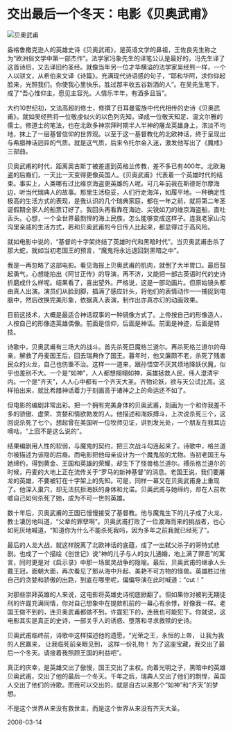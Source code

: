 # 交出最后一个冬天：电影《贝奥武甫》
   
![贝奥武甫](https://upload.wikimedia.org/wikipedia/en/5/54/Beowulf_%282007_film%29.png)
    
   盎格鲁撒克逊人的英雄史诗《贝奥武甫》，是英语文学的鼻祖，王佐良先生称之为“欧洲俗文学中第一部杰作”。法学家冯象先生的译笔公认是最好的，冯先生译了这首诗后，又去译旧约圣经。就像当年另一位才华横溢的法学家吴经熊一样，一个人以骈文，从希伯来文译《诗篇》。充满现代诗语感的句子，“耶和华阿，求你仰起脸来，光照我们。你使我心里快乐，胜过那丰收五谷新酒的人”。在吴先生笔下，成了“吾心惟仰主，愿见主容光。人情乐丰年，有酒多且旨”。

   大约10世纪初，文法高超的修士，修撰了日耳曼蛮族中代代相传的史诗《贝奥武甫》。就如吴经熊将一位敬虔似火的以色列先知，译成一位敬天知足、温文尔雅的儒士。修道士的笔法，也在北欧多神崇拜时期半人半神的屠龙英雄身上，浓淡不均地，抹上了一层基督信仰的世界观。以至于这一基督教化的北欧神话，终于呈现出与希腊神话迥异的气质。就是这气质，后来令托尔金入迷，激发他写出了《魔戒》三部曲。
   
   贝奥武甫的时代，距离奥古斯丁被差遣到英格兰传教，差不多已有400年。北欧海盗的后裔们，一天比一天变得更像英国人。《贝奥武甫》代表着一个英雄时代的结束。事实上，人类哪有过比维京海盗更英雄的人呢。可几年前我在斯德哥尔摩海边，听当代瑞典人的故事。那里生活稳妥，人们行走海洋，如履平地。一种确定性极高的生活方式的表现，是我认识的几个瑞典家庭，都在一年之前，就将第二年圣诞假期全家人的船票订好了。我回头再看靠在海边、尖锐如刀的维京海盗船，直吐舌头。心想，一个全世界最剽悍的海上民族，怎么能够变成这样子。连我老家山沟沟里亲戚的生活方式，若和贝奥武甫的今日传人比起来，都显得过于高风险。
   
   就如电影中说的，“基督的十字架终结了英雄时代和黑暗时代”。当贝奥武甫击杀了那大蛇，就如当初老国王的预言，“魔鬼将永远退回到黑暗之中”。
   
   我是一再忽略了这部电影。看见海报上贝奥武甫的肌肉，就倒了大半胃口。最后鼓起勇气，心想能拍出《阿甘正传》的导演，再不济，又能把一部古英语时代的史诗折磨成什么样呢。结果看了，喜出望外。严格说，这是一部动画片。但原始镜头都由真人出演。演员们从脸到脚，插满了感应针头，将他们的表情动作一一捕捉到电脑中，然后改换完美形象，依据真人表演，制作出亦真亦幻的动画效果。
   
   目前这技术，大概是最适合神话叙事的一种镜像方式了。上帝按自己的形像造人，人按自己的形像造英雄偶像。前面是信仰，后面是神话。前面是神迹，后面是特技。
   
   诗歌中，贝奥武甫有三场大的战斗。首先杀死巨魔格兰道尔。再杀死格兰道尔的母亲，解救了丹麦国王后，回去瑞典作了国王。暮年时，他又廉颇不老，杀死了残害民众的火龙，自己也伤重不治。这样一一道来，跟孙悟空不厌其烦地降妖伏魔，似乎也差别不大。一个是“如神”，人人都想栩栩如神，英雄拯救人民，伟人澄清宇内。一个是“齐天”，人人心中都有一个齐天大圣。齐物论妖，欲与天公试比高。这样拍出来，就比希腊神话着力于刻画高于诸神之上的命运还不如了。
   
   但电影的编剧非常出彩。把一个拥有完美身体的贝奥武甫，刻画为一个和你我差不多的骄傲、虚荣、贪婪和情欲勃发的人。他描述和海妖搏斗，上次说杀死三个，这回说杀死了七个。想起曾在美国听一位牧师见证，讲到发光处，一个朋友在我耳边嘀咕，“上回不是这么说的”。
   
   结果编剧用人性的软弱，与魔鬼的契约，把三次战斗勾连起来了。诗歌中，格兰道尔被描述为该隐的后裔。而电影把他母亲设计为一个魔鬼般的尤物。当初老国王与她缔约，得到黄金、王国和英雄的荣耀，却生下了怪兽格兰道尔。搏杀格兰道尔的时候，丹麦的大地上正在流传关于“罗马的新神基督”的消息。老国王说，我们要屠龙的英雄，不要被钉在十字架上的先知。可是，同样一幕又在贝奥武甫身上重现了。他深入巢穴，却无法抗拒海妖的身体和允诺。贝奥武甫与她缔约，却在人前吹嘘自己如何杀死了她，成为不可一世的英雄。
   
   数十年后，贝奥武甫的王国已慢慢接受了基督教。他与魔鬼生下的儿子成了火龙，教士凄厉地叫道，“父辈的罪孽啊”。贝奥武甫打败了一位渡海而来的挑战者，也心如死灰地喊道，“知道你为什么不能杀死我吗，因为多年之前我就已经死了”。
   
   最后的人龙大战，就这样脱离了北欧神话的底蕴，成了一出弑父杀子的哥特式悲剧。也成了一个描绘《创世记》说“神的儿子与人的女儿通婚，地上满了罪恶”的寓言，同时更是对《启示录》中那一场属灵战争的隐喻。最后，贝奥武甫的继承人头戴王冠，面朝大面，再次看见了那从海中升起、美艳不可方物的怪兽。英雄胜过他自己的贪婪和骄傲的出路，到底在哪里呢，偏偏导演在此时喊道：“cut！”
   
   对那些崇拜英雄的人来说，这电影将英雄史诗彻底掀翻了。但如果你对被判无期徒刑的许霆充满同情，你对自己想象中在提款机前的一幕心有余悸，好像我一样。老国王做不到的，连贝奥武甫都做不到。许霆犯下的，连我也可能犯下。你就说，这电影其实是真正的史诗，一部关乎人的诱惑、堕落和寻求救赎的史诗。
   
   贝奥武甫临终前，诗歌中这样描述他的遗愿，“光荣之王，永恒的上帝， 让我为我的人民赢来， 让我临死前亲眼见到， 这样一份礼物！ 为了这座宝藏，我交出了最后一个冬天。请接着我照顾王国的利益吧”。
   
   真正的庆幸，是英雄交出了傲慢，国王交出了主权。向着光明之子，黑暗中的英雄贝奥武甫，交出了他的最后一个冬天。千年之后，瑞典人交出了他们的剽悍，英国人交出了他们的诗歌。而我可以交出的，就是自古以来那个“如神”和“齐天”的梦想。
   
   不是这个世界从来没有救世主，而是这个世界从来没有齐天大圣。
   
   2008-03-14
